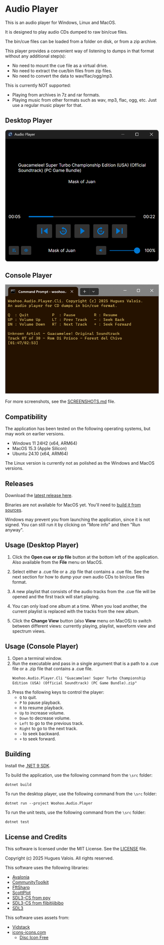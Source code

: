 # Audio Player

This is an audio player for Windows, Linux and MacOS.

It is designed to play audio CDs dumped to raw bin/cue files.

The bin/cue files can be loaded from a folder on disk, or from a zip archive.

This player provides a convenient way of listening to dumps in that format
without any additional step(s):

- No need to mount the cue file as a virtual drive.
- No need to extract the cue/bin files from zip files.
- No need to convert the data to wav/flac/ogg/mp3.

This is currently NOT supported:

- Playing from archives in 7z and rar formats.
- Playing music from other formats such as wav, mp3, flac, ogg, etc. Just use
  a regular music player for that.

## Desktop Player

![Audio Player on Windows Screenshot](images/windows-dark-nowplaying.png?raw=true "Audio Player on Windows Screenshot")

## Console Player

![Windows Terminal](images/windows-cli.png?raw=true "Windows Terminal")

For more screenshots, see the [SCREENSHOTS.md](SCREENSHOTS.md) file.

## Compatibility

The application has been tested on the following operating systems, but may
work on earlier versions.

- Windows 11 24H2 (x64, ARM64)
- MacOS 15.3 (Apple Silicon)
- Ubuntu 24.10 (x64, ARM64)

The Linux version is currently not as polished as the Windows and MacOS versions.

## Releases

Download the [latest release here](https://github.com/huguesv/AudioPlayer/releases/latest).

Binaries are not available for MacOS yet. You'll need to [build it from sources](#building).

Windows may prevent you from launching the application, since it is not signed.
You can still run it by clicking on "More info" and then "Run anyway".

## Usage (Desktop Player)

1. Click the **Open cue or zip file** button at the bottom left of the application.
   Also available from the **File** menu on MacOS.

1. Select either a .cue file or a .zip file that contains a .cue file. See the
   next section for how to dump your own audio CDs to bin/cue files format.

1. A new playlist that consists of the audio tracks from the .cue file will be
   opened and the first track will start playing.

1. You can only load one album at a time. When you load another, the current
   playlist is replaced with the tracks from the new album.

1. Click the **Change View** button (also **View** menu on MacOS) to switch
   between different views: currently playing, playlist, waveform view and
   spectrum views.

## Usage (Console Player)

1. Open a terminal window.
1. Run the executable and pass in a single argument that is a path to a .cue
   file or a .zip file that contains a .cue file.
   ```shell
   Woohoo.Audio.Player.Cli "Guacamelee! Super Turbo Championship Edition (USA) (Official Soundtrack) (PC Game Bundle).zip"
   ```
1. Press the following keys to control the player:
   - `Q` to quit.
   - `P` to pause playback.
   - `R` to resume playback.
   - `Up` to increase volume.
   - `Down` to decrease volume.
   - `Left` to go to the previous track.
   - `Right` to go to the next track.
   - `-` to seek backward.
   - `+` to seek forward.

## Building

Install the [.NET 9 SDK](https://dotnet.microsoft.com/en-us/download/dotnet/9.0).

To build the application, use the following command from the `\src` folder:

```
dotnet build
```

To run the desktop player, use the following command from the `\src` folder:
```
dotnet run --project Woohoo.Audio.Player
```

To run the unit tests, use the following command from the `\src` folder:

```
dotnet test
```

## License and Credits

This software is licensed under the MIT License. See the [LICENSE](LICENSE) file.

Copyright (c) 2025 Hugues Valois. All rights reserved.

This software uses the following libraries:

- [Avalonia](https://github.com/AvaloniaUI/Avalonia)
- [CommunityToolkit](https://github.com/CommunityToolkit/dotnet)
- [FftSharp](https://github.com/swharden/FftSharp)
- [ScottPlot](https://github.com/ScottPlot/ScottPlot)
- [SDL3-CS from ppy](https://github.com/ppy/SDL3-CS)
- [SDL3-CS from flibitijibibo](https://github.com/flibitijibibo/SDL3-CS)
- [SDL3](https://github.com/libsdl-org/SDL)

This software uses assets from:

- [Vidstack](https://www.vidstack.io/)
- [icons-icons.com](https://icon-icons.com/)
  - [Disc Icon Free](https://icon-icons.com/icon/disc/114465)
